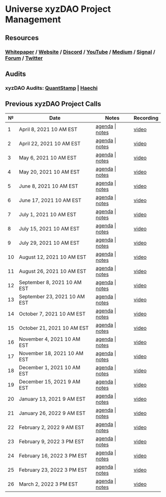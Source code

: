 # **Universe xyzDAO Project Management**

## **Resources**
### [Whitepaper](https://github.com/UniverseXYZ/UniverseXYZ-Whitepaper) / [Website](https://universe.xyz/) / [Discord](https://discord.gg/nfu) / [YouTube](https://www.youtube.com/channel/UCWt00md9T2b4iTsHWp_Fapw) / [Medium](https://medium.com/universe-xyz) / [Signal](https://signal.universe.xyz/#/) / [Forum](https://forum.universe.xyz/) / [Twitter](https://twitter.com/universe_xyz)


## **Audits**
### xyzDAO Audits: [QuantStamp](https://github.com/UniverseXYZ/xyzDAO-PM/blob/master/audits/Quantstamp-DAO.pdf) | [Haechi](https://github.com/UniverseXYZ/xyzDAO-PM/blob/master/audits/HAECHI-DAO.pdf)

## Previous xyzDAO Project Calls

 №  | Date                             | Notes          | Recording            |
--- | -------------------------------- | -------------- | -------------------- |
 1  | April 8, 2021 10 AM EST       | [agenda](https://github.com/UniverseXYZ/xyzDAO-PM/issues/1) \| [notes](https://github.com/UniverseXYZ/xyzDAO-PM/blob/master/Universe%20xyzDAO%20Project%20Calls/call_1.md)     | [video](https://youtu.be/3K4-cWBGl7Y) |
 2  | April 22, 2021 10 AM EST      | [agenda](https://github.com/UniverseXYZ/xyzDAO-PM/issues/2) \| [notes](https://github.com/UniverseXYZ/xyzDAO-PM/blob/master/Universe%20xyzDAO%20Project%20Calls/call_02.md)    | [video](https://youtu.be/JAZOA0ibCVA) |
 3  | May 6, 2021 10 AM EST         | [agenda](https://github.com/UniverseXYZ/xyzDAO-PM/issues/4) \| [notes](https://github.com/UniverseXYZ/xyzDAO-PM/blob/master/Universe%20xyzDAO%20Project%20Calls/call_03.md)    | [video](https://youtu.be/pYz3H-tWTOE) |
 4  | May 20, 2021 10 AM EST        | [agenda](https://github.com/UniverseXYZ/xyzDAO-PM/issues/7) \| [notes](https://github.com/UniverseXYZ/xyzDAO-PM/blob/master/Universe%20xyzDAO%20Project%20Calls/call_04.md)    | [video](https://youtu.be/_0YsbpMqF4E) |
 5  | June 8, 2021 10 AM EST        | [agenda](https://github.com/UniverseXYZ/xyzDAO-PM/issues/11) \| [notes](https://github.com/UniverseXYZ/xyzDAO-PM/blob/master/Universe%20xyzDAO%20Project%20Calls/call_05.md)    | [video](https://youtu.be/glRSBWgwQ34) |
 6  | June 17, 2021 10 AM EST       | [agenda](https://github.com/UniverseXYZ/xyzDAO-PM/issues/13) \| [notes](https://github.com/UniverseXYZ/xyzDAO-PM/blob/master/Universe%20xyzDAO%20Project%20Calls/call_06.md)    | [video](https://youtu.be/IZG1eB5zevw) |
 7  | July 1, 2021 10 AM EST        | [agenda](https://github.com/UniverseXYZ/xyzDAO-PM/issues/14) \| [notes](https://github.com/UniverseXYZ/xyzDAO-PM/blob/master/Universe%20xyzDAO%20Project%20Calls/call_07.md)    | [video](https://youtu.be/VVBaY-zbCec) |
 8  | July 15, 2021 10 AM EST       | [agenda](https://github.com/UniverseXYZ/xyzDAO-PM/issues/18) \| [notes](https://github.com/UniverseXYZ/xyzDAO-PM/blob/master/Universe%20xyzDAO%20Project%20Calls/call_08.md)    | [video](https://youtu.be/6NlsAzwf40M) |
 9  | July 29, 2021 10 AM EST       | [agenda](https://github.com/UniverseXYZ/xyzDAO-PM/issues/20) \| [notes](https://github.com/UniverseXYZ/xyzDAO-PM/blob/master/Universe%20xyzDAO%20Project%20Calls/call_09.md)    | [video](https://youtu.be/e-WTjMysyHY) |
 10 | August 12, 2021 10 AM EST    | [agenda](https://github.com/UniverseXYZ/xyzDAO-PM/issues/23) \| [notes]()     | [video](https://youtu.be/H4Fjo08ReJM) |
 11 | August 26, 2021 10 AM EST    | [agenda](https://github.com/UniverseXYZ/xyzDAO-PM/issues/24) \| [notes]()     | [video](https://youtu.be/497EfHx4o7k) |
 12 | September 8, 2021 10 AM EST  | [agenda](https://github.com/UniverseXYZ/xyzDAO-PM/issues/25) \| [notes]()     | [video](https://youtu.be/N9XX4RF8N64) |
 13 | September 23, 2021 10 AM EST | [agenda](https://github.com/UniverseXYZ/xyzDAO-PM/issues/30) \| [notes]()     | [video](https://youtu.be/U1S6s3Lvdt8) |
 14 | October 7, 2021 10 AM EST    | [agenda](https://github.com/UniverseXYZ/xyzDAO-PM/issues/31) \| [notes]()     | [video](https://youtu.be/otSaW_UN1MA) |
 15 | October 21, 2021 10 AM EST   | [agenda](https://github.com/UniverseXYZ/xyzDAO-PM/issues/32) \| [notes]()     | [video](https://youtu.be/BKVvObpaOV8) |
 16 | November 4, 2021 10 AM EST   | [agenda](https://github.com/UniverseXYZ/xyzDAO-PM/issues/33) \| [notes]()     | [video](https://youtu.be/8Hweakx2EEU) |
 17 | November 18, 2021 10 AM EST  | [agenda](https://github.com/UniverseXYZ/xyzDAO-PM/issues/34) \| [notes]()     | [video](https://youtu.be/VCk0fhQz8mw) |
 18 | December 1, 2021 10 AM EST   | [agenda](https://github.com/UniverseXYZ/xyzDAO-PM/issues/35) \| [notes]()     | [video](https://youtu.be/z8NQYiieuvQ) |
 19 | December 15, 2021 9 AM EST   | [agenda](https://github.com/UniverseXYZ/xyzDAO-PM/issues/36) \| [notes]()     | [video](https://youtu.be/m5CmlWfKdkw) |
 20 | January 13, 2021 9 AM EST    | [agenda](https://github.com/UniverseXYZ/xyzDAO-PM/issues/37) \| [notes]()     | [video](https://youtu.be/yCuMugf6bFo) |
 21 | January 26, 2022 9 AM EST    | [agenda](https://github.com/UniverseXYZ/xyzDAO-PM/issues/38) \| [notes]()     | [video](https://youtu.be/JVhbjAvQxnM) |
 22 | February 2, 2022 9 AM EST    | [agenda](https://github.com/UniverseXYZ/xyzDAO-PM/issues/39) \| [notes]()     | [video](https://youtu.be/AujNpydtEX8) |
 23 | February 9, 2022 3 PM EST    | [agenda](https://github.com/UniverseXYZ/xyzDAO-PM/issues/40) \| [notes]()     | [video](https://youtu.be/GtuncSFIZEM) |
 24 | February 16, 2022 3 PM EST   | [agenda](https://github.com/UniverseXYZ/xyzDAO-PM/issues/41) \| [notes]()     | [video](https://youtu.be/XGCrJ8x_wYI) |
 25 | February 23, 2022 3 PM EST   | [agenda](https://github.com/UniverseXYZ/xyzDAO-PM/issues/42) \| [notes]()     | [video](https://youtu.be/hJde3E-fuB4) |
 26 | March 2, 2022 3 PM EST       | [agenda](https://github.com/UniverseXYZ/xyzDAO-PM/issues/43) \| [notes]()     | [video](https://youtu.be/MlmaMbrq2do) |
